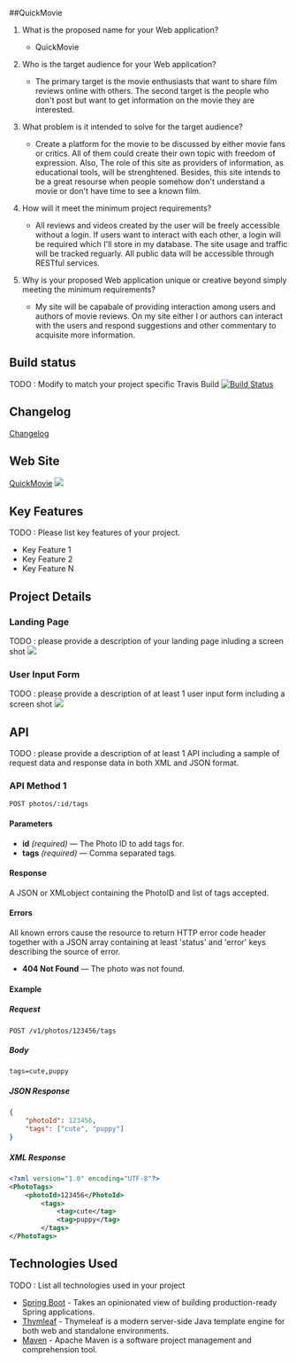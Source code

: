 ##QuickMovie

1. What is the proposed name for your Web application?

    - QuickMovie
    
2. Who is the target audience for your Web application?

    - The primary target is the movie enthusiasts that want to share film reviews online with others.
      The second target is the people who don't post but want to get information on the movie they are interested. 
      
3. What problem is it intended to solve for the target audience?

    - Create a platform for the movie to be discussed by either movie fans or critics. All of them could create their
      own topic with freedom of expression. Also, The role of this site as providers of information, as educational tools,
      will be strenghtened. Besides, this site intends to be a great resourse when people somehow don't understand a movie 
      or don't have time to see a known film.
      
4. How will it meet the minimum project requirements?

    - All reviews and videos created by the user will be freely accessible without a login. If users want to interact with each other,
      a login will be required which I'll store in my database. The site usage and traffic will be tracked reguarly. All public data 
      will be accessible through RESTful services. 
     
5. Why is your proposed Web application unique or creative beyond simply meeting the minimum requirements?

    - My site will be capabale of providing interaction among users and authors of movie reviews.
      On my site either I or authors can interact with the users and respond suggestions and 
      other commentary to acquisite more information. 
    



## Build status
TODO : Modify to match your project specific Travis Build
[![Build Status](https://travis-ci.org/infsci2560sp17/full-stack-web-Hannah0108.svg?branch=master)](https://travis-ci.org/infsci2560sp17/full-stack-web-Hannah0108)

## Changelog

[Changelog](CHANGELOG.md)
    
## Web Site

[QuickMovie](https://shielded-shelf-64265.herokuapp.com)
![](https://www.goldstandardessay.com/wp-content/uploads/2016/02/Gold-Movie-Reviews.png)

## Key Features

TODO : Please list key features of your project.

* Key Feature 1
* Key Feature 2
* Key Feature N

## Project Details

### Landing Page

TODO : please provide a description of your landing page inluding a screen shot ![](https://.../image.JPG)

### User Input Form

TODO : please provide a description of at least 1 user input form including a screen shot ![](https://.../image.jpg)

## API

TODO : 
please provide a description of at least 1 API including a sample of request data and response data in both XML and JSON format.

### API Method 1

    POST photos/:id/tags

#### Parameters

- **id** _(required)_ — The Photo ID to add tags for.
- **tags** _(required)_ — Comma separated tags.

#### Response

A JSON or XMLobject containing the PhotoID and list of tags accepted.

#### Errors

All known errors cause the resource to return HTTP error code header together with a JSON array containing at least 'status' and 'error' keys describing the source of error.

- **404 Not Found** — The photo was not found.

#### Example

##### Request

    POST /v1/photos/123456/tags

##### Body

    tags=cute,puppy


##### JSON Response

```json
{
    "photoId": 123456,
    "tags": ["cute", "puppy"]
}
```

##### XML Response

```xml
<?xml version="1.0" encoding="UTF-8"?>
<PhotoTags>
    <photoId>123456</PhotoId>
        <tags>
            <tag>cute</tag>
            <tag>puppy</tag>
        </tags>
</PhotoTags>
```

## Technologies Used

TODO : List all technologies used in your project

- [Spring Boot](https://projects.spring.io/spring-boot/) - Takes an opinionated view of building production-ready Spring applications.
- [Thymleaf](http://www.thymeleaf.org/) - Thymeleaf is a modern server-side Java template engine for both web and standalone environments.
- [Maven](https://maven.apache.org/) - Apache Maven is a software project management and comprehension tool.